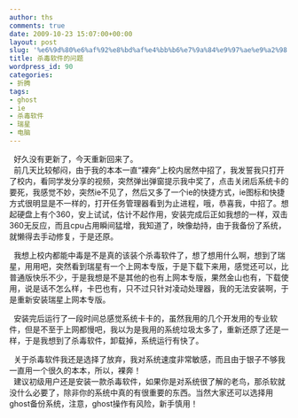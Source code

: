 ```yaml
---
author: ths
comments: true
date: 2009-10-23 15:07:00+00:00
layout: post
slug: '%e6%9d%80%e6%af%92%e8%bd%af%e4%bb%b6%e7%9a%84%e9%97%ae%e9%a2%98'
title: 杀毒软件的问题
wordpress_id: 90
categories:
- 折腾
tags:
- ghost
- ie
- 杀毒软件
- 瑞星
- 电脑
---
```


  好久没有更新了，今天重新回来了。<br/>
 
前几天比较郁闷，由于我的本本一直“裸奔”上校内居然中招了，我发誓我只打开了校内，看同学发分享的视频，突然弹出弹窗提示我中奖了，点击关闭后系统卡的要死，我感觉不妙，突然ie不见了，然后又多了一个ie的快捷方式，ie图标和快捷方式很明显是不一样的，打开任务管理器看到为止进程，哦，恭喜我，中招了。想起硬盘上有个360，安上试试，估计不起作用，安装完成后正如我想的一样，双击360无反应，而且cpu占用瞬间猛增，我知道了，映像劫持，由于我备份了系统，就懒得去手动修复，于是还原。<br/>





 
我想上校内都能中毒是不是真的该装个杀毒软件了，想了想用什么啊，想到了瑞星，用用吧，突然看到瑞星有一个上网本专版，于是下载下来用，感觉还可以，比普通版快乐不少，于是我想是不是其他的也有上网本专版，果然金山也有，下载使用，说是话不怎么样，卡巴也有，只不过只针对凌动处理器，我的无法安装啊，于是重新安装瑞星上网本专版。<br/>





 
安装完后运行了一段时间总感觉系统卡卡的，虽然我用的几个开发用的专业软件，但是不至于上网都慢吧，我以为是我用的系统垃圾太多了，重新还原了还是一样，于是我想到了杀毒软件，卸载掉，系统运行有快了。<br/>





 
关于杀毒软件我还是选择了放弃，我对系统速度非常敏感，而且由于银子不够我一直用一个很久的本本，所以，裸奔！<br/>
 
建议初级用户还是安装一款杀毒软件，如果你是对系统很了解的老鸟，那杀软就没什么必要了，除非你的系统中真的有很重要的东西。当然大家还可以选择用ghost备份系统，注意，ghost操作有风险，新手慎用！<br/>



